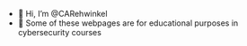 - 👋 Hi, I’m @CARehwinkel
- 👀 Some of these webpages are for educational purposes in cybersecurity courses


<!---
CARehwinkel/CARehwinkel is a ✨ special ✨ repository because its `README.md` (this file) appears on your GitHub profile.
You can click the Preview link to take a look at your changes.
--->
